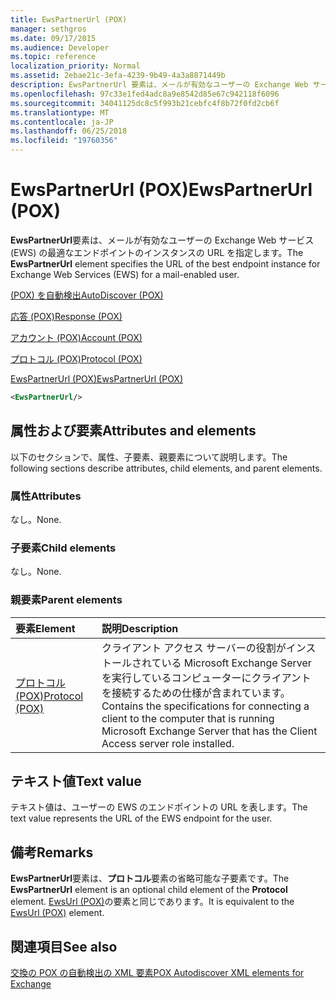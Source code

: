 ```yaml
---
title: EwsPartnerUrl (POX)
manager: sethgros
ms.date: 09/17/2015
ms.audience: Developer
ms.topic: reference
localization_priority: Normal
ms.assetid: 2ebae21c-3efa-4239-9b49-4a3a8871449b
description: EwsPartnerUrl 要素は、メールが有効なユーザーの Exchange Web サービス (EWS) の最適なエンドポイントのインスタンスの URL を指定します。
ms.openlocfilehash: 97c33e1fed4adc8a9e8542d85e67c942118f6096
ms.sourcegitcommit: 34041125dc8c5f993b21cebfc4f8b72f0fd2cb6f
ms.translationtype: MT
ms.contentlocale: ja-JP
ms.lasthandoff: 06/25/2018
ms.locfileid: "19760356"
---
```

# <a name="ewspartnerurl-pox"></a><span data-ttu-id="f08c4-103">EwsPartnerUrl (POX)</span><span class="sxs-lookup"><span data-stu-id="f08c4-103">EwsPartnerUrl (POX)</span></span>

<span data-ttu-id="f08c4-104">**EwsPartnerUrl**要素は、メールが有効なユーザーの Exchange Web サービス (EWS) の最適なエンドポイントのインスタンスの URL を指定します。</span><span class="sxs-lookup"><span data-stu-id="f08c4-104">The **EwsPartnerUrl** element specifies the URL of the best endpoint instance for Exchange Web Services (EWS) for a mail-enabled user.</span></span> 
  
[<span data-ttu-id="f08c4-105">(POX) を自動検出</span><span class="sxs-lookup"><span data-stu-id="f08c4-105">AutoDiscover (POX)</span></span>](autodiscover-pox.md)
  
[<span data-ttu-id="f08c4-106">応答 (POX)</span><span class="sxs-lookup"><span data-stu-id="f08c4-106">Response (POX)</span></span>](response-pox.md)
  
[<span data-ttu-id="f08c4-107">アカウント (POX)</span><span class="sxs-lookup"><span data-stu-id="f08c4-107">Account (POX)</span></span>](account-pox.md)
  
[<span data-ttu-id="f08c4-108">プロトコル (POX)</span><span class="sxs-lookup"><span data-stu-id="f08c4-108">Protocol (POX)</span></span>](protocol-pox.md)
  
[<span data-ttu-id="f08c4-109">EwsPartnerUrl (POX)</span><span class="sxs-lookup"><span data-stu-id="f08c4-109">EwsPartnerUrl (POX)</span></span>](ewspartnerurl-pox.md)
  
```XML
<EwsPartnerUrl/>
```

## <a name="attributes-and-elements"></a><span data-ttu-id="f08c4-110">属性および要素</span><span class="sxs-lookup"><span data-stu-id="f08c4-110">Attributes and elements</span></span>

<span data-ttu-id="f08c4-111">以下のセクションで、属性、子要素、親要素について説明します。</span><span class="sxs-lookup"><span data-stu-id="f08c4-111">The following sections describe attributes, child elements, and parent elements.</span></span>
  
### <a name="attributes"></a><span data-ttu-id="f08c4-112">属性</span><span class="sxs-lookup"><span data-stu-id="f08c4-112">Attributes</span></span>

<span data-ttu-id="f08c4-113">なし。</span><span class="sxs-lookup"><span data-stu-id="f08c4-113">None.</span></span>
  
### <a name="child-elements"></a><span data-ttu-id="f08c4-114">子要素</span><span class="sxs-lookup"><span data-stu-id="f08c4-114">Child elements</span></span>

<span data-ttu-id="f08c4-115">なし。</span><span class="sxs-lookup"><span data-stu-id="f08c4-115">None.</span></span>
  
### <a name="parent-elements"></a><span data-ttu-id="f08c4-116">親要素</span><span class="sxs-lookup"><span data-stu-id="f08c4-116">Parent elements</span></span>

|<span data-ttu-id="f08c4-117">**要素**</span><span class="sxs-lookup"><span data-stu-id="f08c4-117">**Element**</span></span>|<span data-ttu-id="f08c4-118">**説明**</span><span class="sxs-lookup"><span data-stu-id="f08c4-118">**Description**</span></span>|
|:-----|:-----|
|[<span data-ttu-id="f08c4-119">プロトコル (POX)</span><span class="sxs-lookup"><span data-stu-id="f08c4-119">Protocol (POX)</span></span>](protocol-pox.md) <br/> |<span data-ttu-id="f08c4-120">クライアント アクセス サーバーの役割がインストールされている Microsoft Exchange Server を実行しているコンピューターにクライアントを接続するための仕様が含まれています。</span><span class="sxs-lookup"><span data-stu-id="f08c4-120">Contains the specifications for connecting a client to the computer that is running Microsoft Exchange Server that has the Client Access server role installed.</span></span>  <br/> |
   
## <a name="text-value"></a><span data-ttu-id="f08c4-121">テキスト値</span><span class="sxs-lookup"><span data-stu-id="f08c4-121">Text value</span></span>

<span data-ttu-id="f08c4-122">テキスト値は、ユーザーの EWS のエンドポイントの URL を表します。</span><span class="sxs-lookup"><span data-stu-id="f08c4-122">The text value represents the URL of the EWS endpoint for the user.</span></span>
  
## <a name="remarks"></a><span data-ttu-id="f08c4-123">備考</span><span class="sxs-lookup"><span data-stu-id="f08c4-123">Remarks</span></span>

<span data-ttu-id="f08c4-124">**EwsPartnerUrl**要素は、**プロトコル**要素の省略可能な子要素です。</span><span class="sxs-lookup"><span data-stu-id="f08c4-124">The **EwsPartnerUrl** element is an optional child element of the **Protocol** element.</span></span> <span data-ttu-id="f08c4-125">[EwsUrl (POX)](ewsurl-pox.md)の要素と同じであります。</span><span class="sxs-lookup"><span data-stu-id="f08c4-125">It is equivalent to the [EwsUrl (POX)](ewsurl-pox.md) element.</span></span> 
  
## <a name="see-also"></a><span data-ttu-id="f08c4-126">関連項目</span><span class="sxs-lookup"><span data-stu-id="f08c4-126">See also</span></span>



[<span data-ttu-id="f08c4-127">交換の POX の自動検出の XML 要素</span><span class="sxs-lookup"><span data-stu-id="f08c4-127">POX Autodiscover XML elements for Exchange</span></span>](pox-autodiscover-xml-elements-for-exchange.md)

